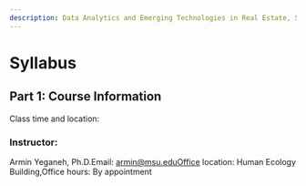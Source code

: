 ```yaml
---
description: Data Analytics and Emerging Technologies in Real Estate, Spring 2023
---
```


# Syllabus

## Part 1: Course Information <a href="#part-1-course-information" id="part-1-course-information"></a>

Class time and location:

### Instructor: <a href="#instructor" id="instructor"></a>

Armin Yeganeh, Ph.D.Email: armin@msu.eduOffice location: Human Ecology Building,Office hours: By appointment
